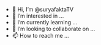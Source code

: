 - 👋 Hi, I’m @suryafaktaTV
- 👀 I’m interested in ...
- 🌱 I’m currently learning ...
- 💞️ I’m looking to collaborate on ...
- 📫 How to reach me ...

<!---
suryafaktaTV/suryafaktaTV is a ✨ special ✨ repository because its `README.md` (this file) appears on your GitHub profile.
You can click the Preview link to take a look at your changes.
--->
